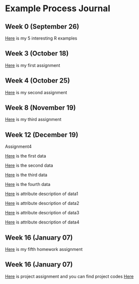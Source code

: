 # Example Process Journal

## Week 0 (September 26)

[Here](files/interesting_examples.html) is my 5 interesting R examples

## Week 3 (October 18)

[Here](files/Homework1-IE582.html) is my first assignment

## Week 4 (October 25)

[Here](files/IE582_Homework2.html) is my second assignment

## Week 8 (November 19)

[Here](files/IE582_Fall2018_Homework3.html) is my third assignment

## Week 12 (December 19)
Assignment4

[Here](files/Classification-Data1.html) is the first data

[Here](files/Classification-Data2.html) is the second data

[Here](files/Classification-Data3.html) is the third data

[Here](files/Regression-Data4.html) is the fourth data

[Here](files/Desc1.txt) is attribute description of data1

[Here](files/Desc2.txt) is attribute description of data2

[Here](files/Description3.txt) is attribute description of data3

[Here](files/Description4.txt) is attribute description of data4

## Week 16 (January 07)

[Here](files/Homework5.html) is my fifth homework assignment

## Week 16 (January 07)

[Here](files/IE582project1.html) is project assignment and you can find project codes [Here](582project.zip)

